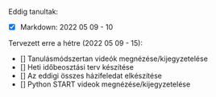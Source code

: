 Eddig tanultak:
- [x] Markdown: 2022 05 09 - 10



Tervezett erre a hétre (2022 05 09 - 15):
- [] Tanulásmódszertan videók megnézése/kijegyzetelése
- [] Heti időbeosztási terv készítése
- [] Az eddigi összes házifeledat elkészítése
- [] Python START videok megnézése/kijegyzetelése